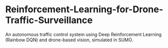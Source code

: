 # Reinforcement-Learning-for-Drone-Traffic-Surveillance
An autonomous traffic control system using Deep Reinforcement Learning (Rainbow DQN) and drone-based vision, simulated in SUMO.
